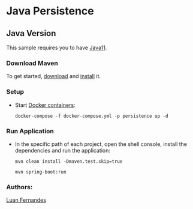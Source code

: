 # Java Persistence


## Java Version
This sample requires you to have
[Java11][Java11].

### Download Maven
To get started, [download][maven-download] and [install][maven-install] it.

### Setup

* Start [Docker containers][docker]:
    ```shell
    docker-compose -f docker-compose.yml -p persistence up -d
    ```
### Run Application

* In the specific path of each project, open the shell console, install the dependencies and run the application:

    ```shell
    mvn clean install -Dmaven.test.skip=true
    ```
    ```shell
    mvn spring-boot:run
    ```

### Authors:

[Luan Fernandes](https://github.com/souluanf) 


[maven]: https://maven.apache.org
[maven-download]: https://maven.apache.org/download.cgi
[maven-install]: https://maven.apache.org/install.html
[Java11]: https://docs.oracle.com/en/java/javase/11/install/overview-jdk-installation.html
[docker]: https://www.docker.com/get-started